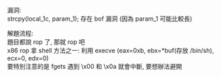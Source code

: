 漏洞:<br>
	strcpy(local_1c, param_1); 存在 bof 漏洞 (因為 param_1 可能比較長)

解題流程:<br>
	題目都說 rop 了, 那就 rop 吧 <br>
	x86 rop 拿 shell 方法之一: 利用 execve (eax=0xb, ebx=\*buf(存放 /bin/sh), ecx=0, edx=0) <br>
	要特別注意的是 fgets 遇到 \x00 和 \x0a 就會中斷, 要想辦法避開 <br>
